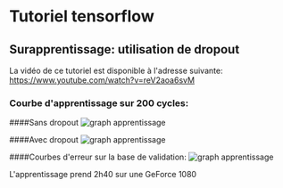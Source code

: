 # Tutoriel tensorflow
## Surapprentissage: utilisation de dropout

La vidéo de ce tutoriel est disponible à l'adresse suivante: https://www.youtube.com/watch?v=reV2aoa6svM

### Courbe d'apprentissage sur 200 cycles:
####Sans dropout
![graph apprentissage](https://github.com/L42Project/Tutoriels/blob/master/Tensorflow/tutoriel9/Loss_sans_dropout)

####Avec dropout
![graph apprentissage](https://github.com/L42Project/Tutoriels/blob/master/Tensorflow/tutoriel9/Loss_avec_dropout)

####Courbes d'erreur sur la base de validation:
![graph apprentissage](https://github.com/L42Project/Tutoriels/blob/master/Tensorflow/tutoriel9/Figure_1.png)

L'apprentissage prend 2h40 sur une GeForce 1080


